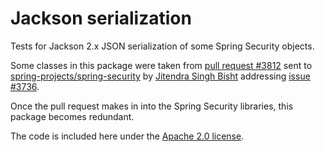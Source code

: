 # Jackson serialization

Tests for Jackson 2.x JSON serialization of some Spring Security objects.

Some classes in this package were taken from [pull request #3812](https://github.com/spring-projects/spring-security/pull/3812) sent to [spring-projects/spring-security](https://github.com/spring-projects/spring-security) by [Jitendra Singh Bisht](https://github.com/jeetmp3) addressing [issue #3736](https://github.com/spring-projects/spring-security/issues/3736).

Once the pull request makes in into the Spring Security libraries, this package becomes redundant.

The code is included here under the [Apache 2.0 license](http://www.apache.org/licenses/LICENSE-2.0.html).
